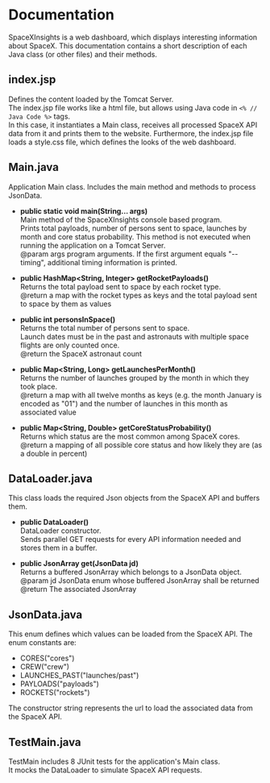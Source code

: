 # Documentation
SpaceXInsights is a web dashboard, which displays interesting information about SpaceX.
This documentation contains a short description of each Java class (or other files) and their methods.

## index.jsp
Defines the content loaded by the Tomcat Server.  
The index.jsp file works like a html file, but allows using Java code in ```<% // Java Code %>``` tags.  
In this case, it instantiates a Main class, receives all processed SpaceX API data from it and prints them to the website.
Furthermore, the index.jsp file loads a style.css file, which defines the looks of the web dashboard.

## Main.java
Application Main class.
Includes the main method and methods to process JsonData.

* **public static void main(String... args)**  
Main method of the SpaceXInsights console based program.  
Prints total payloads, number of persons sent to space, launches by month and core status probability.
This method is not executed when running the application on a Tomcat Server.  
@param args	  program arguments. If the first argument equals "--timing", additional timing information is printed.

* **public HashMap<String, Integer> getRocketPayloads()**  
Returns the total payload sent to space by each rocket type.  
@return	  a map with the rocket types as keys and the total payload sent to space by them as values

* **public int personsInSpace()**  
Returns the total number of persons sent to space.  
Launch dates must be in the past and astronauts with multiple space flights are only counted once.  
@return	  the SpaceX astronaut count

* **public Map<String, Long> getLaunchesPerMonth()**  
Returns the number of launches grouped by the month in which they took place.  
@return	  a map with all twelve months as keys (e.g. the month January is encoded as "01") and the number of launches in this month as associated value

* **public Map<String, Double> getCoreStatusProbability()**  
Returns which status are the most common among SpaceX cores.  
@return	  a mapping of all possible core status and how likely they are (as a double in percent)

## DataLoader.java
This class loads the required Json objects from the SpaceX API and buffers them.

* **public DataLoader()**  
DataLoader constructor.  
Sends parallel GET requests for every API information needed and stores them in a buffer.

* **public JsonArray get(JsonData jd)**  
Returns a buffered JsonArray which belongs to a JsonData object.  
@param jd	  JsonData enum whose buffered JsonArray shall be returned  
@return		The associated JsonArray

## JsonData.java
This enum defines which values can be loaded from the SpaceX API.
The enum constants are:
* CORES("cores")
* CREW("crew")
* LAUNCHES_PAST("launches/past")
* PAYLOADS("payloads")
* ROCKETS("rockets")

The constructor string represents the url to load the associated data from the SpaceX API.

## TestMain.java
TestMain includes 8 JUnit tests for the application's Main class.  
It mocks the DataLoader to simulate SpaceX API requests.
